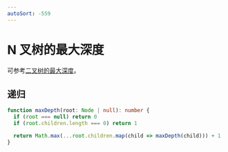 ```yaml
---
autoSort: -559
---
```


# N 叉树的最大深度

可参考[二叉树的最大深度](./104-maximum-depth-of-binary-tree)。

## 递归

```ts
function maxDepth(root: Node | null): number {
  if (root === null) return 0
  if (root.children.length === 0) return 1

  return Math.max(...root.children.map(child => maxDepth(child))) + 1
}
```
